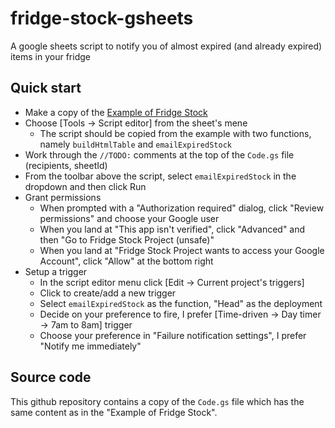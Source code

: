 # fridge-stock-gsheets

A google sheets script to notify you of almost expired (and already expired) items in your fridge


## Quick start

* Make a copy of the [Example of Fridge Stock](https://docs.google.com/spreadsheets/d/1XEEyYlTXiiwtLlZDcA34AQBatjcPsxBLbn9Byp4eBHg/edit?usp=sharing)
* Choose [Tools -> Script editor] from the sheet's mene
  * The script should be copied from the example with two functions, namely `buildHtmlTable` and `emailExpiredStock`
* Work through the `//TODO:` comments at the top of the `Code.gs` file (recipients, sheetId)
* From the toolbar above the script, select `emailExpiredStock` in the dropdown and then click Run
* Grant permissions
  * When prompted with a "Authorization required" dialog, click "Review permissions" and choose your Google user
  * When you land at "This app isn't verified", click "Advanced" and then "Go to Fridge Stock Project (unsafe)"
  * When you land at "Fridge Stock Project wants to access your Google Account", click "Allow" at the bottom right
* Setup a trigger
  * In the script editor menu click [Edit -> Current project's triggers]
  * Click to create/add a new trigger
  * Select `emailExpiredStock` as the function, "Head" as the deployment
  * Decide on your preference to fire, I prefer [Time-driven -> Day timer -> 7am to 8am] trigger
  * Choose your preference in "Failure notification settings", I prefer "Notify me immediately"


## Source code

This github repository contains a copy of the `Code.gs` file which has the same content as in the "Example of Fridge Stock".